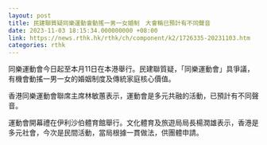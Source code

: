 ```yaml
---
layout: post
title: 民建聯質疑同樂運動會動搖一男一女婚制　大會稱已預計有不同聲音
date: 2023-11-03 18:15:34.000000000 +08:00
link: https://news.rthk.hk/rthk/ch/component/k2/1726335-20231103.htm
categories: rthk
---
```


同樂運動會今日起至本月11日在本港舉行。民建聯質疑，「同樂運動會」具爭議，有機會動搖一男一女的婚姻制度及傳統家庭核心價值。

香港同樂運動會聯席主席林敏蕙表示，運動會是多元共融的活動，已預計有不同聲音。

運動會開幕禮在伊利沙伯體育館舉行。文化體育及旅遊局局長楊潤雄表示，香港是多元社會，今次是民間活動，當局根據一貫做法，供團體申請。
